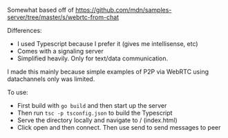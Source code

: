 Somewhat based off of https://github.com/mdn/samples-server/tree/master/s/webrtc-from-chat

Differences:
- I used Typescript because I prefer it (gives me intellisense, etc)
- Comes with a signaling server
- Simplified heavily. Only for text/data communication. 

I made this mainly because simple examples of P2P via WebRTC using datachannels only was limited.

To use:
- First build with `go build` and then start up the server
- Then run `tsc -p tsconfig.json` to build the Typescript
- Serve the directory locally and navigate to / (index.html)
- Click open and then connect. Then use send to send messages to peer